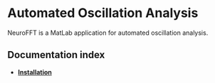 # Automated Oscillation Analysis
 NeuroFFT is a MatLab application for automated oscillation analysis.
 
 
 ## Documentation index
- **[Installation](/Docs/Install.md)**
 

